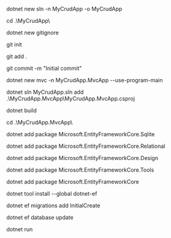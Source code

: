 dotnet new sln -n MyCrudApp -o MyCrudApp

cd .\MyCrudApp\

dotnet new gitignore

git init

git add .

git commit -m "Initial commit"

dotnet new mvc -n MyCrudApp.MvcApp --use-program-main

dotnet sln MyCrudApp.sln add .\MyCrudApp.MvcApp\MyCrudApp.MvcApp.csproj

dotnet build

cd .\MyCrudApp.MvcApp\

dotnet add package Microsoft.EntityFrameworkCore.Sqlite   

dotnet add package Microsoft.EntityFrameworkCore.Relational

dotnet add package Microsoft.EntityFrameworkCore.Design 

dotnet add package Microsoft.EntityFrameworkCore.Tools     

dotnet add package Microsoft.EntityFrameworkCore 

dotnet tool install --global dotnet-ef

dotnet ef migrations add InitialCreate

dotnet ef database update

dotnet run
